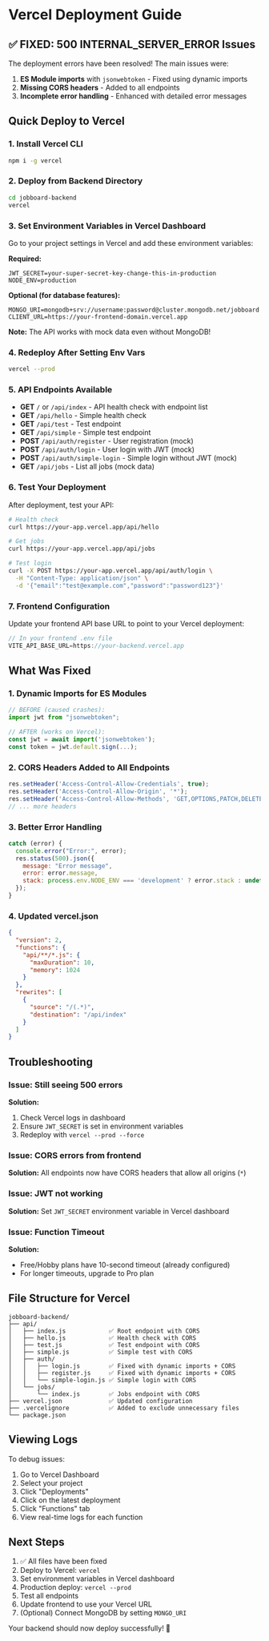 # Vercel Deployment Guide

## ✅ FIXED: 500 INTERNAL_SERVER_ERROR Issues

The deployment errors have been resolved! The main issues were:
1. **ES Module imports** with `jsonwebtoken` - Fixed using dynamic imports
2. **Missing CORS headers** - Added to all endpoints
3. **Incomplete error handling** - Enhanced with detailed error messages

## Quick Deploy to Vercel

### 1. Install Vercel CLI
```bash
npm i -g vercel
```

### 2. Deploy from Backend Directory
```bash
cd jobboard-backend
vercel
```

### 3. Set Environment Variables in Vercel Dashboard

Go to your project settings in Vercel and add these environment variables:

**Required:**
```
JWT_SECRET=your-super-secret-key-change-this-in-production
NODE_ENV=production
```

**Optional (for database features):**
```
MONGO_URI=mongodb+srv://username:password@cluster.mongodb.net/jobboard
CLIENT_URL=https://your-frontend-domain.vercel.app
```

**Note:** The API works with mock data even without MongoDB!

### 4. Redeploy After Setting Env Vars
```bash
vercel --prod
```

### 5. API Endpoints Available

- **GET** `/` or `/api/index` - API health check with endpoint list
- **GET** `/api/hello` - Simple health check
- **GET** `/api/test` - Test endpoint
- **GET** `/api/simple` - Simple test endpoint
- **POST** `/api/auth/register` - User registration (mock)
- **POST** `/api/auth/login` - User login with JWT (mock)
- **POST** `/api/auth/simple-login` - Simple login without JWT (mock)
- **GET** `/api/jobs` - List all jobs (mock data)

### 6. Test Your Deployment

After deployment, test your API:
```bash
# Health check
curl https://your-app.vercel.app/api/hello

# Get jobs
curl https://your-app.vercel.app/api/jobs

# Test login
curl -X POST https://your-app.vercel.app/api/auth/login \
  -H "Content-Type: application/json" \
  -d '{"email":"test@example.com","password":"password123"}'
```

### 7. Frontend Configuration

Update your frontend API base URL to point to your Vercel deployment:
```javascript
// In your frontend .env file
VITE_API_BASE_URL=https://your-backend.vercel.app
```

## What Was Fixed

### 1. Dynamic Imports for ES Modules
```javascript
// BEFORE (caused crashes):
import jwt from "jsonwebtoken";

// AFTER (works on Vercel):
const jwt = await import('jsonwebtoken');
const token = jwt.default.sign(...);
```

### 2. CORS Headers Added to All Endpoints
```javascript
res.setHeader('Access-Control-Allow-Credentials', true);
res.setHeader('Access-Control-Allow-Origin', '*');
res.setHeader('Access-Control-Allow-Methods', 'GET,OPTIONS,PATCH,DELETE,POST,PUT');
// ... more headers
```

### 3. Better Error Handling
```javascript
catch (error) {
  console.error("Error:", error);
  res.status(500).json({ 
    message: "Error message",
    error: error.message,
    stack: process.env.NODE_ENV === 'development' ? error.stack : undefined
  });
}
```

### 4. Updated vercel.json
```json
{
  "version": 2,
  "functions": {
    "api/**/*.js": {
      "maxDuration": 10,
      "memory": 1024
    }
  },
  "rewrites": [
    {
      "source": "/(.*)",
      "destination": "/api/index"
    }
  ]
}
```

## Troubleshooting

### Issue: Still seeing 500 errors
**Solution:** 
1. Check Vercel logs in dashboard
2. Ensure `JWT_SECRET` is set in environment variables
3. Redeploy with `vercel --prod --force`

### Issue: CORS errors from frontend
**Solution:** All endpoints now have CORS headers that allow all origins (`*`)

### Issue: JWT not working
**Solution:** Set `JWT_SECRET` environment variable in Vercel dashboard

### Issue: Function Timeout
**Solution:** 
- Free/Hobby plans have 10-second timeout (already configured)
- For longer timeouts, upgrade to Pro plan

## File Structure for Vercel

```
jobboard-backend/
├── api/
│   ├── index.js            ✅ Root endpoint with CORS
│   ├── hello.js            ✅ Health check with CORS
│   ├── test.js             ✅ Test endpoint with CORS
│   ├── simple.js           ✅ Simple test with CORS
│   ├── auth/
│   │   ├── login.js        ✅ Fixed with dynamic imports + CORS
│   │   ├── register.js     ✅ Fixed with dynamic imports + CORS
│   │   └── simple-login.js ✅ Simple login with CORS
│   └── jobs/
│       └── index.js        ✅ Jobs endpoint with CORS
├── vercel.json             ✅ Updated configuration
├── .vercelignore           ✅ Added to exclude unnecessary files
└── package.json
```

## Viewing Logs

To debug issues:
1. Go to Vercel Dashboard
2. Select your project
3. Click "Deployments"
4. Click on the latest deployment
5. Click "Functions" tab
6. View real-time logs for each function

## Next Steps

1. ✅ All files have been fixed
2. Deploy to Vercel: `vercel`
3. Set environment variables in Vercel dashboard
4. Production deploy: `vercel --prod`
5. Test all endpoints
6. Update frontend to use your Vercel URL
7. (Optional) Connect MongoDB by setting `MONGO_URI`

Your backend should now deploy successfully! 🚀
